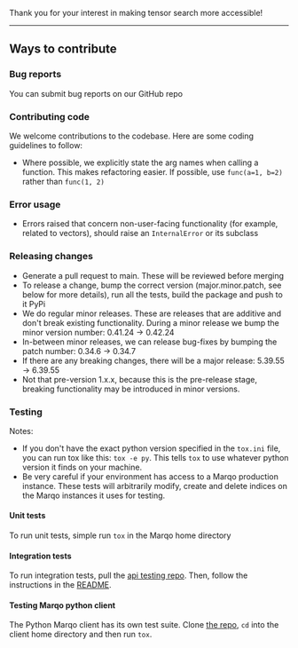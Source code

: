 Thank you for your interest in making tensor search more accessible!

---

## Ways to contribute

### Bug reports
You can submit bug reports on our GitHub repo

### Contributing code
We welcome contributions to the codebase. Here are some coding guidelines to follow:
* Where possible, we explicitly state the arg names when calling a function. 
  This makes refactoring easier. If possible, use `func(a=1, b=2)` rather than `func(1, 2)`

### Error usage
- Errors raised that concern non-user-facing functionality
(for example, related to vectors), should raise an `InternalError` or its subclass

### Releasing changes
- Generate a pull request to main. These will be reviewed before merging
- To release a change, bump the correct version (major.minor.patch, see below for more details), run all the tests, build the package and push to it PyPi
- We do regular minor releases. These are releases that are additive and don't break existing functionality. During a minor release we bump the minor version number: 0.41.24 -> 0.42.24
- In-between minor releases, we can release bug-fixes by bumping the patch number: 0.34.6 -> 0.34.7
- If there are any breaking changes, there will be a major release: 5.39.55 -> 6.39.55
- Not that pre-version 1.x.x, because this is the pre-release stage, breaking functionality may be introduced in minor versions.

### Testing
Notes: 

- If you don't have the exact python version specified in the `tox.ini` file, you can run tox like this: `tox -e py`. This tells `tox` to use whatever python version it finds on your machine. 
- Be very careful if your environment has access to a Marqo production instance. These tests will arbitrarily modify, create and delete indices on the Marqo instances it uses for testing. 

#### Unit tests
To run unit tests, simple run `tox` in the Marqo home directory

#### Integration  tests
To run integration tests, pull the [api testing repo](https://github.com/marqo-ai/marqo-api-tests). 
Then, follow the instructions in the [README](https://github.com/marqo-ai/marqo-api-tests#readme).


#### Testing Marqo python client
The Python Marqo client has its own test suite. Clone [the repo](https://github.com/marqo-ai/py-marqo), `cd` into the client home directory and then run `tox`.


